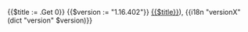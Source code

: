 {{$title := .Get 0}}
{{$version := "1.16.402"}}
[{{$title}}](https://rhvoice.org/download/RHVoice-{{$version}}.nvda-addon)),
{{i18n "versionX" (dict "version" $version)}}
